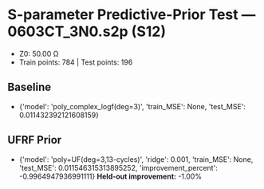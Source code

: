 # S-parameter Predictive-Prior Test — 0603CT_3N0.s2p (S12)
- Z0: 50.00 Ω
- Train points: 784  |  Test points: 196

## Baseline
- {'model': 'poly_complex_logf(deg=3)', 'train_MSE': None, 'test_MSE': 0.011432392121608159}

## UFRF Prior
- {'model': 'poly+UF(deg=3,13-cycles)', 'ridge': 0.001, 'train_MSE': None, 'test_MSE': 0.011546315313895252, 'improvement_percent': -0.9964947936991111}
**Held-out improvement:** -1.00%